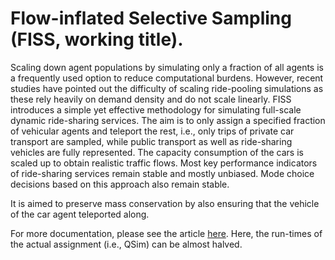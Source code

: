 
# Flow-inflated Selective Sampling (FISS, working title).


Scaling down agent populations by simulating only a fraction of all agents is a frequently
used option to reduce computational burdens. However, recent studies have pointed out the 
difficulty of scaling ride-pooling simulations as these rely heavily on demand density and 
do not scale linearly. FISS introduces a simple yet effective methodology for simulating 
full-scale dynamic ride-sharing services. 
The aim is to only assign a specified fraction of vehicular agents and teleport the rest, i.e., 
only trips of private car transport are sampled, while public transport as well as ride-sharing 
vehicles are fully represented. 
The capacity consumption of the cars is scaled up to obtain realistic traffic flows.
Most key performance indicators of ride-sharing services remain stable and mostly 
unbiased. Mode choice decisions based on this approach also remain stable. 


It is aimed to preserve mass conservation by also ensuring that the vehicle of the car agent
teleported along.

For more documentation, please see the article [here](https://doi.org/10.3929/ethz-b-000569127
). Here, the run-times of the actual assignment (i.e., QSim) can be almost halved.



  